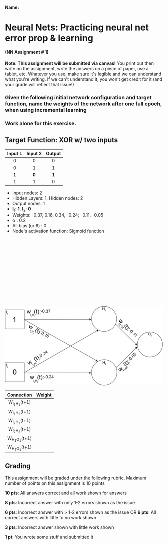 #### Name:

# Neural Nets: Practicing neural net error prop & learning
#### (NN Assignment # 1)

**Note: This assignment will be submitted via canvas!** You print out then write on the assignment, write the answers on a piece of paper, use a tablet, etc. Whatever you use, make sure it's legible and we can understand what you're writing. If we can't understand it, you won't get credit for it (and your grade will reflect that issue!)

### Given the following initial network configuration and target function, name the weights of the network after one full epoch, when using incremental learning
### Work alone for this exercise.

## Target Function: XOR w/ two inputs

| Input 1 | Input 2 | Output |
| :-----: | :-----: | :----: |
|    0    |    0    |    0   |
|    0    |    1    |    1   |
|  **1**  |  **0**  |  **1** |
|    1    |    1    |    0   |

- Input nodes: 2
- Hidden Layers: 1, Hidden nodes: 2
- Output nodes: 1
- **I**<sub>1</sub>: **1**, **I**<sub>2</sub>: **0**
- Weights: -0.37, 0.16, 0.34, -0.24; -0.11, -0.05
- &alpha; : 0.2
- All bias (or &theta;) : 0
- Node's activation function: Sigmoid function

<div style="margin-bottom: 200px;">&nbsp;</div>

<img src="imgs/NN1.png" alt="Neural Network depicted with weights as listed in above list">

<!--<div style="margin-bottom: 150px;">&nbsp;</div>-->

| Connection | Weight |
| :--------: | :----: |
| W<sub>I<sub>1</sub></sub><sub>H<sub>1</sub></sub>(t+1) | |
| W<sub>I<sub>1</sub></sub><sub>H<sub>2</sub></sub>(t+1) | |
| W<sub>I<sub>2</sub></sub><sub>H<sub>1</sub></sub>(t+1) | |
| W<sub>I<sub>2</sub></sub><sub>H<sub>2</sub></sub>(t+1) | |
| W<sub>H<sub>1</sub></sub><sub>O<sub>1</sub></sub>(t+1) | |
| W<sub>H<sub>2</sub></sub><sub>O<sub>1</sub></sub>(t+1) | |

## Grading
This assignment will be graded under the following rubric. Maximum number of points on this assignment is 10 points

**10 pts**: All answers correct and all work shown for answers

**8 pts**: Incorrect answer with only 1-2 errors shown as the issue

**6 pts**: Incorrect answer with > 1-2 errors shown as the issue
OR
**6 pts**: All correct answers with little to no work shown

**3 pts**: Incorrect answer shown with little work shown

**1 pt**: You wrote some stuff and submitted it